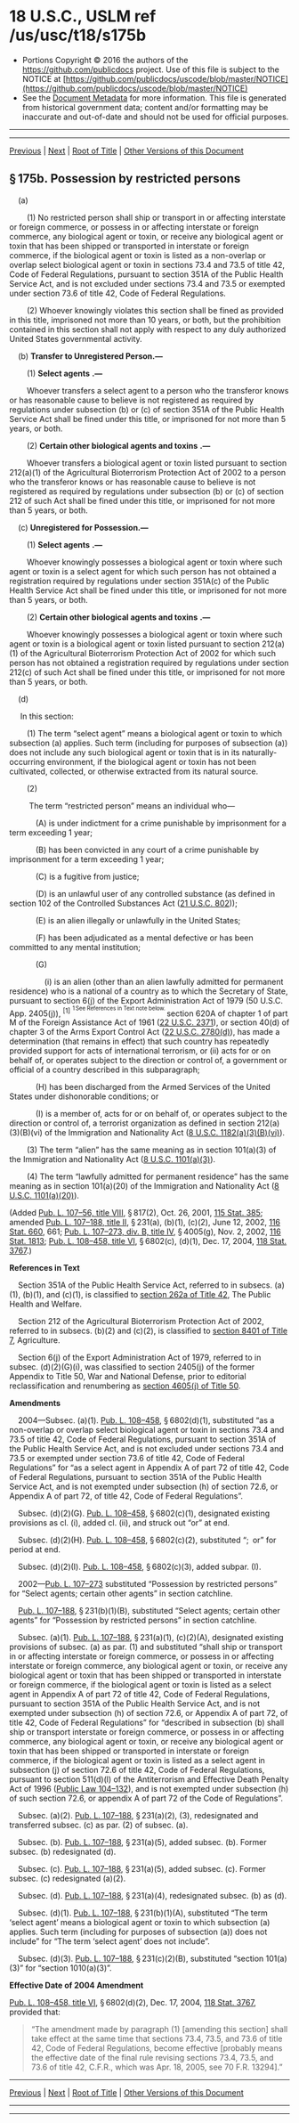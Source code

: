 ---
---

# 18 U.S.C., USLM ref /us/usc/t18/s175b

* Portions Copyright © 2016 the authors of the https://github.com/publicdocs project.
  Use of this file is subject to the NOTICE at [https://github.com/publicdocs/uscode/blob/master/NOTICE](https://github.com/publicdocs/uscode/blob/master/NOTICE)
* See the [Document Metadata](././../../../../..//README.md) for more information.
  This file is generated from historical government data; content and/or formatting may be inaccurate and out-of-date and should not be used for official purposes.

----------
----------

[Previous](./../../../../..//us/usc/t18/ptI/ch10/m__us_usc_t18_s175a.md) | [Next](./../../../../..//us/usc/t18/ptI/ch10/m__us_usc_t18_s175c.md) | [Root of Title](./../../../../../) | [Other Versions of this Document](https://publicdocs.github.io/go/links?ns=uslm&ref=%2Fus%2Fusc%2Ft18%2Fs175b)

## § 175b. Possession by restricted persons

    (a)

        (1) No restricted person shall ship or transport in or affecting interstate or foreign commerce, or possess in or affecting interstate or foreign commerce, any biological agent or toxin, or receive any biological agent or toxin that has been shipped or transported in interstate or foreign commerce, if the biological agent or toxin is listed as a non-overlap or overlap select biological agent or toxin in sections 73.4 and 73.5 of title 42, Code of Federal Regulations, pursuant to section 351A of the Public Health Service Act, and is not excluded under sections 73.4 and 73.5 or exempted under section 73.6 of title 42, Code of Federal Regulations.

        (2) Whoever knowingly violates this section shall be fined as provided in this title, imprisoned not more than 10 years, or both, but the prohibition contained in this section shall not apply with respect to any duly authorized United States governmental activity.

    (b) __Transfer to Unregistered Person.—__ 

        (1)  __Select agents__  __.—__ 

        Whoever transfers a select agent to a person who the transferor knows or has reasonable cause to believe is not registered as required by regulations under subsection (b) or (c) of section 351A of the Public Health Service Act shall be fined under this title, or imprisoned for not more than 5 years, or both.

        (2)  __Certain other biological agents and toxins__  __.—__ 

        Whoever transfers a biological agent or toxin listed pursuant to section 212(a)(1) of the Agricultural Bioterrorism Protection Act of 2002 to a person who the transferor knows or has reasonable cause to believe is not registered as required by regulations under subsection (b) or (c) of section 212 of such Act shall be fined under this title, or imprisoned for not more than 5 years, or both.

    (c) __Unregistered for Possession.—__ 

        (1)  __Select agents__  __.—__ 

        Whoever knowingly possesses a biological agent or toxin where such agent or toxin is a select agent for which such person has not obtained a registration required by regulations under section 351A(c) of the Public Health Service Act shall be fined under this title, or imprisoned for not more than 5 years, or both.

        (2)  __Certain other biological agents and toxins__  __.—__ 

        Whoever knowingly possesses a biological agent or toxin where such agent or toxin is a biological agent or toxin listed pursuant to section 212(a)(1) of the Agricultural Bioterrorism Protection Act of 2002 for which such person has not obtained a registration required by regulations under section 212(c) of such Act shall be fined under this title, or imprisoned for not more than 5 years, or both.

    (d)

     In this section:

        (1) The term “select agent” means a biological agent or toxin to which subsection (a) applies. Such term (including for purposes of subsection (a)) does not include any such biological agent or toxin that is in its naturally-occurring environment, if the biological agent or toxin has not been cultivated, collected, or otherwise extracted from its natural source.

        (2)

         The term “restricted person” means an individual who—

            (A) is under indictment for a crime punishable by imprisonment for a term exceeding 1 year;

            (B) has been convicted in any court of a crime punishable by imprisonment for a term exceeding 1 year;

            (C) is a fugitive from justice;

            (D) is an unlawful user of any controlled substance (as defined in section 102 of the Controlled Substances Act ([21 U.S.C. 802][/us/usc/t21/s802]));

            (E) is an alien illegally or unlawfully in the United States;

            (F) has been adjudicated as a mental defective or has been committed to any mental institution;

            (G)

                (i) is an alien (other than an alien lawfully admitted for permanent residence) who is a national of a country as to which the Secretary of State, pursuant to section 6(j) of the Export Administration Act of 1979 (50 U.S.C. App. 2405(j)), <sup>\[1\]</sup>  <sup><sup> 1 See References in Text note below. </sup></sup>  section 620A of chapter 1 of part M of the Foreign Assistance Act of 1961 ([22 U.S.C. 2371][/us/usc/t22/s2371]), or section 40(d) of chapter 3 of the Arms Export Control Act ([22 U.S.C. 2780(d)][/us/usc/t22/s2780/d]), has made a determination (that remains in effect) that such country has repeatedly provided support for acts of international terrorism, or (ii) acts for or on behalf of, or operates subject to the direction or control of, a government or official of a country described in this subparagraph;

            (H) has been discharged from the Armed Services of the United States under dishonorable conditions; or

            (I) is a member of, acts for or on behalf of, or operates subject to the direction or control of, a terrorist organization as defined in section 212(a)(3)(B)(vi) of the Immigration and Nationality Act ([8 U.S.C. 1182(a)(3)(B)(vi)][/us/usc/t8/s1182/a/3/B/vi]).

        (3) The term “alien” has the same meaning as in section 101(a)(3) of the Immigration and Nationality Act ([8 U.S.C. 1101(a)(3)][/us/usc/t8/s1101/a/3]).

        (4) The term “lawfully admitted for permanent residence” has the same meaning as in section 101(a)(20) of the Immigration and Nationality Act ([8 U.S.C. 1101(a)(20)][/us/usc/t8/s1101/a/20]).

(Added [Pub. L. 107–56, title VIII][/us/pl/107/56/tVIII], § 817(2), Oct. 26, 2001, [115 Stat. 385][/us/stat/115/385]; amended [Pub. L. 107–188, title II][/us/pl/107/188/tII], § 231(a), (b)(1), (c)(2), June 12, 2002, [116 Stat. 660][/us/stat/116/660], 661; [Pub. L. 107–273, div. B, title IV][/us/pl/107/273/dB/tIV], § 4005(g), Nov. 2, 2002, [116 Stat. 1813][/us/stat/116/1813]; [Pub. L. 108–458, title VI][/us/pl/108/458/tVI], § 6802(c), (d)(1), Dec. 17, 2004, [118 Stat. 3767][/us/stat/118/3767].)

 __References in Text__ 

    Section 351A of the Public Health Service Act, referred to in subsecs. (a)(1), (b)(1), and (c)(1), is classified to [section 262a of Title 42][/us/usc/t42/s262a], The Public Health and Welfare.

    Section 212 of the Agricultural Bioterrorism Protection Act of 2002, referred to in subsecs. (b)(2) and (c)(2), is classified to [section 8401 of Title 7][/us/usc/t7/s8401], Agriculture.

    Section 6(j) of the Export Administration Act of 1979, referred to in subsec. (d)(2)(G)(i), was classified to section 2405(j) of the former Appendix to Title 50, War and National Defense, prior to editorial reclassification and renumbering as [section 4605(j) of Title 50][/us/usc/t50/s4605/j].

 __Amendments__ 

    2004—Subsec. (a)(1). [Pub. L. 108–458][/us/pl/108/458], § 6802(d)(1), substituted “as a non-overlap or overlap select biological agent or toxin in sections 73.4 and 73.5 of title 42, Code of Federal Regulations, pursuant to section 351A of the Public Health Service Act, and is not excluded under sections 73.4 and 73.5 or exempted under section 73.6 of title 42, Code of Federal Regulations” for “as a select agent in Appendix A of part 72 of title 42, Code of Federal Regulations, pursuant to section 351A of the Public Health Service Act, and is not exempted under subsection (h) of section 72.6, or Appendix A of part 72, of title 42, Code of Federal Regulations”.

    Subsec. (d)(2)(G). [Pub. L. 108–458][/us/pl/108/458], § 6802(c)(1), designated existing provisions as cl. (i), added cl. (ii), and struck out “or” at end.

    Subsec. (d)(2)(H). [Pub. L. 108–458][/us/pl/108/458], § 6802(c)(2), substituted “; or” for period at end.

    Subsec. (d)(2)(I). [Pub. L. 108–458][/us/pl/108/458], § 6802(c)(3), added subpar. (I).

    2002—[Pub. L. 107–273][/us/pl/107/273] substituted “Possession by restricted persons” for “Select agents; certain other agents” in section catchline.

    [Pub. L. 107–188][/us/pl/107/188], § 231(b)(1)(B), substituted “Select agents; certain other agents” for “Possession by restricted persons” in section catchline.

    Subsec. (a)(1). [Pub. L. 107–188][/us/pl/107/188], § 231(a)(1), (c)(2)(A), designated existing provisions of subsec. (a) as par. (1) and substituted “shall ship or transport in or affecting interstate or foreign commerce, or possess in or affecting interstate or foreign commerce, any biological agent or toxin, or receive any biological agent or toxin that has been shipped or transported in interstate or foreign commerce, if the biological agent or toxin is listed as a select agent in Appendix A of part 72 of title 42, Code of Federal Regulations, pursuant to section 351A of the Public Health Service Act, and is not exempted under subsection (h) of section 72.6, or Appendix A of part 72, of title 42, Code of Federal Regulations” for “described in subsection (b) shall ship or transport interstate or foreign commerce, or possess in or affecting commerce, any biological agent or toxin, or receive any biological agent or toxin that has been shipped or transported in interstate or foreign commerce, if the biological agent or toxin is listed as a select agent in subsection (j) of section 72.6 of title 42, Code of Federal Regulations, pursuant to section 511(d)(l) of the Antiterrorism and Effective Death Penalty Act of 1996 ([Public Law 104–132][/us/pl/104/132]), and is not exempted under subsection (h) of such section 72.6, or appendix A of part 72 of the Code of Regulations”.

    Subsec. (a)(2). [Pub. L. 107–188][/us/pl/107/188], § 231(a)(2), (3), redesignated and transferred subsec. (c) as par. (2) of subsec. (a).

    Subsec. (b). [Pub. L. 107–188][/us/pl/107/188], § 231(a)(5), added subsec. (b). Former subsec. (b) redesignated (d).

    Subsec. (c). [Pub. L. 107–188][/us/pl/107/188], § 231(a)(5), added subsec. (c). Former subsec. (c) redesignated (a)(2).

    Subsec. (d). [Pub. L. 107–188][/us/pl/107/188], § 231(a)(4), redesignated subsec. (b) as (d).

    Subsec. (d)(1). [Pub. L. 107–188][/us/pl/107/188], § 231(b)(1)(A), substituted “The term ‘select agent’ means a biological agent or toxin to which subsection (a) applies. Such term (including for purposes of subsection (a)) does not include” for “The term ‘select agent’ does not include”.

    Subsec. (d)(3). [Pub. L. 107–188][/us/pl/107/188], § 231(c)(2)(B), substituted “section 101(a)(3)” for “section 1010(a)(3)”.

 __Effective Date of 2004 Amendment__ 

[Pub. L. 108–458, title VI][/us/pl/108/458/tVI], § 6802(d)(2), Dec. 17, 2004, [118 Stat. 3767][/us/stat/118/3767], provided that: 

> “The amendment made by paragraph (1) \[amending this section\] shall take effect at the same time that sections 73.4, 73.5, and 73.6 of title 42, Code of Federal Regulations, become effective \[probably means the effective date of the final rule revising sections 73.4, 73.5, and 73.6 of title 42, C.F.R., which was Apr. 18, 2005, see 70 F.R. 13294\].”

----------

[Previous](./../../../../..//us/usc/t18/ptI/ch10/m__us_usc_t18_s175a.md) | [Next](./../../../../..//us/usc/t18/ptI/ch10/m__us_usc_t18_s175c.md) | [Root of Title](./../../../../../) | [Other Versions of this Document](https://publicdocs.github.io/go/links?ns=uslm&ref=%2Fus%2Fusc%2Ft18%2Fs175b)

----------
----------

[/us/usc/t21/s802]: https://publicdocs.github.io/go/links?ns=uslm&ref=%2Fus%2Fusc%2Ft21%2Fs802
[/us/usc/t22/s2371]: https://publicdocs.github.io/go/links?ns=uslm&ref=%2Fus%2Fusc%2Ft22%2Fs2371
[/us/usc/t22/s2780/d]: https://publicdocs.github.io/go/links?ns=uslm&ref=%2Fus%2Fusc%2Ft22%2Fs2780%2Fd
[/us/usc/t8/s1182/a/3/B/vi]: https://publicdocs.github.io/go/links?ns=uslm&ref=%2Fus%2Fusc%2Ft8%2Fs1182%2Fa%2F3%2FB%2Fvi
[/us/usc/t8/s1101/a/3]: https://publicdocs.github.io/go/links?ns=uslm&ref=%2Fus%2Fusc%2Ft8%2Fs1101%2Fa%2F3
[/us/usc/t8/s1101/a/20]: https://publicdocs.github.io/go/links?ns=uslm&ref=%2Fus%2Fusc%2Ft8%2Fs1101%2Fa%2F20
[/us/pl/107/56/tVIII]: https://publicdocs.github.io/go/links?ns=uslm&ref=%2Fus%2Fpl%2F107%2F56%2FtVIII
[/us/stat/115/385]: https://publicdocs.github.io/go/links?ns=uslm&ref=%2Fus%2Fstat%2F115%2F385
[/us/pl/107/188/tII]: https://publicdocs.github.io/go/links?ns=uslm&ref=%2Fus%2Fpl%2F107%2F188%2FtII
[/us/stat/116/660]: https://publicdocs.github.io/go/links?ns=uslm&ref=%2Fus%2Fstat%2F116%2F660
[/us/pl/107/273/dB/tIV]: https://publicdocs.github.io/go/links?ns=uslm&ref=%2Fus%2Fpl%2F107%2F273%2FdB%2FtIV
[/us/stat/116/1813]: https://publicdocs.github.io/go/links?ns=uslm&ref=%2Fus%2Fstat%2F116%2F1813
[/us/pl/108/458/tVI]: https://publicdocs.github.io/go/links?ns=uslm&ref=%2Fus%2Fpl%2F108%2F458%2FtVI
[/us/stat/118/3767]: https://publicdocs.github.io/go/links?ns=uslm&ref=%2Fus%2Fstat%2F118%2F3767
[/us/usc/t42/s262a]: https://publicdocs.github.io/go/links?ns=uslm&ref=%2Fus%2Fusc%2Ft42%2Fs262a
[/us/usc/t7/s8401]: https://publicdocs.github.io/go/links?ns=uslm&ref=%2Fus%2Fusc%2Ft7%2Fs8401
[/us/usc/t50/s4605/j]: https://publicdocs.github.io/go/links?ns=uslm&ref=%2Fus%2Fusc%2Ft50%2Fs4605%2Fj
[/us/pl/108/458]: https://publicdocs.github.io/go/links?ns=uslm&ref=%2Fus%2Fpl%2F108%2F458
[/us/pl/108/458]: https://publicdocs.github.io/go/links?ns=uslm&ref=%2Fus%2Fpl%2F108%2F458
[/us/pl/108/458]: https://publicdocs.github.io/go/links?ns=uslm&ref=%2Fus%2Fpl%2F108%2F458
[/us/pl/108/458]: https://publicdocs.github.io/go/links?ns=uslm&ref=%2Fus%2Fpl%2F108%2F458
[/us/pl/107/273]: https://publicdocs.github.io/go/links?ns=uslm&ref=%2Fus%2Fpl%2F107%2F273
[/us/pl/107/188]: https://publicdocs.github.io/go/links?ns=uslm&ref=%2Fus%2Fpl%2F107%2F188
[/us/pl/107/188]: https://publicdocs.github.io/go/links?ns=uslm&ref=%2Fus%2Fpl%2F107%2F188
[/us/pl/104/132]: https://publicdocs.github.io/go/links?ns=uslm&ref=%2Fus%2Fpl%2F104%2F132
[/us/pl/107/188]: https://publicdocs.github.io/go/links?ns=uslm&ref=%2Fus%2Fpl%2F107%2F188
[/us/pl/107/188]: https://publicdocs.github.io/go/links?ns=uslm&ref=%2Fus%2Fpl%2F107%2F188
[/us/pl/107/188]: https://publicdocs.github.io/go/links?ns=uslm&ref=%2Fus%2Fpl%2F107%2F188
[/us/pl/107/188]: https://publicdocs.github.io/go/links?ns=uslm&ref=%2Fus%2Fpl%2F107%2F188
[/us/pl/107/188]: https://publicdocs.github.io/go/links?ns=uslm&ref=%2Fus%2Fpl%2F107%2F188
[/us/pl/107/188]: https://publicdocs.github.io/go/links?ns=uslm&ref=%2Fus%2Fpl%2F107%2F188
[/us/pl/108/458/tVI]: https://publicdocs.github.io/go/links?ns=uslm&ref=%2Fus%2Fpl%2F108%2F458%2FtVI
[/us/stat/118/3767]: https://publicdocs.github.io/go/links?ns=uslm&ref=%2Fus%2Fstat%2F118%2F3767


